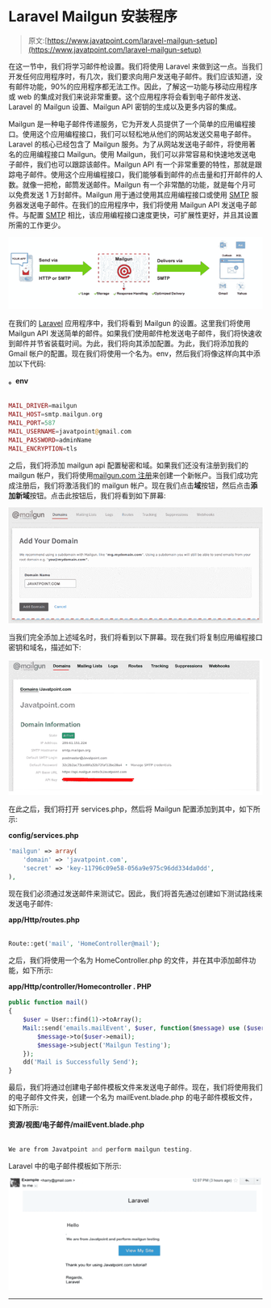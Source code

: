 # Laravel Mailgun 安装程序

> 原文:[https://www.javatpoint.com/laravel-mailgun-setup](https://www.javatpoint.com/laravel-mailgun-setup)

在这一节中，我们将学习邮件枪设置。我们将使用 Laravel 来做到这一点。当我们开发任何应用程序时，有几次，我们要求向用户发送电子邮件。我们应该知道，没有邮件功能，90%的应用程序都无法工作。因此，了解这一功能与移动应用程序或 web 的集成对我们来说非常重要。这个应用程序将会看到电子邮件发送、Laravel 的 Mailgun 设置、Mailgun API 密钥的生成以及更多内容的集成。

Mailgun 是一种电子邮件传递服务，它为开发人员提供了一个简单的应用编程接口。使用这个应用编程接口，我们可以轻松地从他们的网站发送交易电子邮件。Laravel 的核心已经包含了 Mailgun 服务。为了从网站发送电子邮件，将使用著名的应用编程接口 Mailgun。使用 Mailgun，我们可以非常容易和快速地发送电子邮件，我们也可以跟踪该邮件。Mailgun API 有一个非常重要的特性，那就是跟踪电子邮件。使用这个应用编程接口，我们能够看到邮件的点击量和打开邮件的人数。就像一把枪，邮筒发送邮件。Mailgun 有一个非常酷的功能，就是每个月可以免费发送 1 万封邮件。Mailgun 用于通过使用其应用编程接口或使用 [SMTP](https://www.javatpoint.com/simple-mail-transfer-protocol) 服务器发送电子邮件。在我们的应用程序中，我们将使用 Mailgun API 发送电子邮件。与配置 [SMTP](https://www.javatpoint.com/smtp-full-form) 相比，该应用编程接口速度更快，可扩展性更好，并且其设置所需的工作更少。

![Laravel Mailgun Setup](img/889814fd721bd6bb6f95f40f3a08026a.png)

在我们的 [Laravel](https://www.javatpoint.com/laravel) 应用程序中，我们将看到 Mailgun 的设置。这里我们将使用 Mailgun API 发送简单的邮件。如果我们使用邮件枪发送电子邮件，我们将快速收到邮件并节省装载时间。为此，我们将向其添加配置。为此，我们将添加我的 Gmail 帐户的配置。现在我们将使用一个名为。env，然后我们将像这样向其中添加以下代码:

**。env**

```php

MAIL_DRIVER=mailgun
MAIL_HOST=smtp.mailgun.org
MAIL_PORT=587
MAIL_USERNAME=javatpoint@gmail.com
MAIL_PASSWORD=adminName
MAIL_ENCRYPTION=tls

```

之后，我们将添加 mailgun api 配置秘密和域。如果我们还没有注册到我们的 mailgun 帐户，我们将使用[mailgun.com 注册](https://mailgun.com/signup)来创建一个新帐户。当我们成功完成注册后，我们将激活我们的 mailgun 帐户。现在我们点击**域**按钮，然后点击**添加新域**按钮。点击此按钮后，我们将看到如下屏幕:

![Laravel Mailgun Setup](img/7c7d3f8f7fba3c3eb0a9f5ed491d9193.png)

当我们完全添加上述域名时，我们将看到以下屏幕。现在我们将复制应用编程接口密钥和域名，描述如下:

![Laravel Mailgun Setup](img/43231972e59978ad8424178c4a058a3e.png)

在此之后，我们将打开 services.php，然后将 Mailgun 配置添加到其中，如下所示:

**config/services.php**

```php
'mailgun' => array(
    'domain' => 'javatpoint.com',
    'secret' => 'key-11796c09e58-056a9e975c96dd334da0dd',
),

```

现在我们必须通过发送邮件来测试它。因此，我们将首先通过创建如下测试路线来发送电子邮件:

**app/Http/routes.php**

```php

Route::get('mail', 'HomeController@mail');

```

之后，我们将使用一个名为 HomeController.php 的文件，并在其中添加邮件功能，如下所示:

**app/Http/controller/Homecontroller . PHP**

```php
public function mail()
{
    $user = User::find(1)->toArray();
    Mail::send('emails.mailEvent', $user, function($message) use ($user) {
        $message->to($user->email);
        $message->subject('Mailgun Testing');
    });
    dd('Mail is Successfully Send');
}

```

最后，我们将通过创建电子邮件模板文件来发送电子邮件。现在，我们将使用我们的电子邮件文件夹，创建一个名为 mailEvent.blade.php 的电子邮件模板文件，如下所示:

**资源/视图/电子邮件/mailEvent.blade.php**

```php

We are from Javatpoint and perform mailgun testing.

```

Laravel 中的电子邮件模板如下所示:

![Laravel Mailgun Setup](img/4526763d981ad900bd26ac017a865a9c.png)

* * *